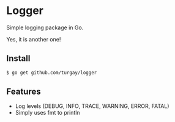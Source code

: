 Logger
=======

Simple logging package in Go.

Yes, it is another one! 

Install
-------

```sh
$ go get github.com/turgay/logger
```


Features
--------

* Log levels (DEBUG, INFO, TRACE, WARNING, ERROR, FATAL)
* Simply uses fmt to println


